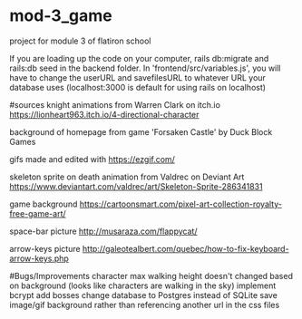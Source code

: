 # mod-3_game

project for module 3 of flatiron school

If you are loading up the code on your computer, rails db:migrate and rails:db seed in the backend folder. In 'frontend/src/variables.js', you will have to change the userURL and savefilesURL to whatever URL your database uses (localhost:3000 is default for using rails on localhost)

#sources
knight animations from Warren Clark on itch.io
https://lionheart963.itch.io/4-directional-character

background of homepage from game 'Forsaken Castle' by Duck Block Games

gifs made and edited with https://ezgif.com/

skeleton sprite on death animation from Valdrec on Deviant Art
https://www.deviantart.com/valdrec/art/Skeleton-Sprite-286341831

game background
https://cartoonsmart.com/pixel-art-collection-royalty-free-game-art/

space-bar picture
http://musaraza.com/flappycat/

arrow-keys picture
http://galeotealbert.com/quebec/how-to-fix-keyboard-arrow-keys.php

#Bugs/Improvements
character max walking height doesn't changed based on background (looks like characters are walking in the sky)
implement bcrypt
add bosses
change database to Postgres instead of SQLite
save image/gif background rather than referencing another url in the css files
